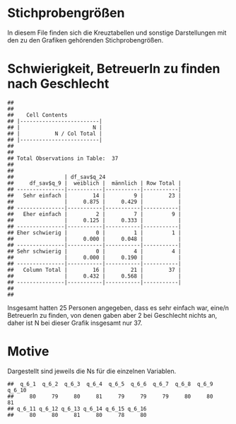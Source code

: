 # Stichprobengrößen






In diesem File finden sich die Kreuztabellen und sonstige Darstellungen mit den zu den Grafiken gehörenden Stichprobengrößen.

# Schwierigkeit, BetreuerIn zu finden nach Geschlecht

```
## 
##  
##    Cell Contents
## |-------------------------|
## |                       N |
## |           N / Col Total |
## |-------------------------|
## 
##  
## Total Observations in Table:  37 
## 
##  
##                | df_sav$q_24 
##     df_sav$q_9 |  weiblich |  männlich | Row Total | 
## ---------------|-----------|-----------|-----------|
##   Sehr einfach |        14 |         9 |        23 | 
##                |     0.875 |     0.429 |           | 
## ---------------|-----------|-----------|-----------|
##   Eher einfach |         2 |         7 |         9 | 
##                |     0.125 |     0.333 |           | 
## ---------------|-----------|-----------|-----------|
## Eher schwierig |         0 |         1 |         1 | 
##                |     0.000 |     0.048 |           | 
## ---------------|-----------|-----------|-----------|
## Sehr schwierig |         0 |         4 |         4 | 
##                |     0.000 |     0.190 |           | 
## ---------------|-----------|-----------|-----------|
##   Column Total |        16 |        21 |        37 | 
##                |     0.432 |     0.568 |           | 
## ---------------|-----------|-----------|-----------|
## 
## 
```

Insgesamt hatten 25 Personen angegeben, dass es sehr einfach war, eine/n BetreuerIn zu finden, von denen gaben aber 2 bei Geschlecht nichts an, daher ist N bei dieser Grafik insgesamt nur 37.


# Motive
Dargestellt sind jeweils die Ns für die einzelnen Variablen.


```
##  q_6_1  q_6_2  q_6_3  q_6_4  q_6_5  q_6_6  q_6_7  q_6_8  q_6_9 q_6_10 
##     80     79     80     81     79     79     79     80     80     81 
## q_6_11 q_6_12 q_6_13 q_6_14 q_6_15 q_6_16 
##     80     80     81     80     78     80
```



